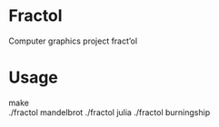 # Fractol
Computer graphics project
fract’ol
# Usage
make <br/>
./fractol mandelbrot
./fractol julia
./fractol burningship
